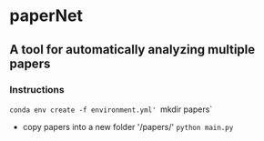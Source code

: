 # paperNet
## A tool for automatically analyzing multiple papers

### Instructions
`conda env create -f environment.yml'
`mkdir papers`
* copy papers into a new folder '/papers/'
`python main.py`